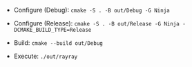 - Configure (Debug): `cmake -S . -B out/Debug -G Ninja`
- Configure (Release): `cmake -S . -B out/Release -G Ninja -DCMAKE_BUILD_TYPE=Release`

- Build: `cmake --build out/Debug`

- Execute: `./out/rayray`